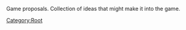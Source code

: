 Game proposals. Collection of ideas that might make it into the game.

[Category:Root](Category:Root "wikilink")